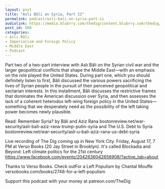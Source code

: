 ```yaml
---
layout: post
title: "Aslı Bâli on Syria, Part II"
permalink: podcast/asli-bali-on-syria-part-ii
audiolink: https://media.blubrry.com/thedig/content.blubrry.com/thedig/The_Dig_-_EP_140_-_BaliPartII.mp3
post_id: 560
categories: 
- Aslı Bâli
- Imperialism and Foreign Policy
- Middle East
- Podcast
---
```


Part two of a two-part interview with Aslı Bâli on the Syrian civil war and the larger geopolitical conflicts that shape the Middle East—with an emphasis on the role played the United States. During part one, which you should definitely listen to first, Bâli discussed the various powers sacrificing the lives of Syrian people in the pursuit of their perceived geopolitical and sectarian interests. In this installment, Bâli discusses the restrictive frames that dominates the American discussion over Syria, and then assesses the lack of a coherent heterodox left-wing foreign policy in the United States—something that we desperately need as the possibility of the left taking power becomes newly plausible.

Read: Remember Syria? by Bâli and Aziz Rana bostonreview.net/war-security/asli-bali-aziz-rana-trump-putin-syria and The U.S. Debt to Syria bostonreview.net/war-security/asli-u-bali-aziz-rana-us-debt-syria

Live recording of The Dig coming up in New York City. Friday, August 17, 7 PM at Verso Books (20 Jay Street in Brooklyn). It's called Blockadia and Beyond: Left climate politics for the 21st century https://www.facebook.com/events/2042636042656908/?active_tab=about

Thanks to Verso Books. Check outFor a Left Populism by Chantal Mouffe versobooks.com/books/2748-for-a-left-populism

Support this podcast with your money at patreon.com/TheDig